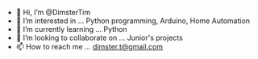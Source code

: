 - 👋 Hi, I’m @DimsterTim
- 👀 I’m interested in ... Python programming, Arduino, Home Automation
- 🌱 I’m currently learning ... Python
- 💞️ I’m looking to collaborate on ... Junior's projects
- 📫 How to reach me ... dimster.t@gmail.com

<!---
DimsterTim/DimsterTim is a ✨ special ✨ repository because its `README.md` (this file) appears on your GitHub profile.
You can click the Preview link to take a look at your changes.
--->
